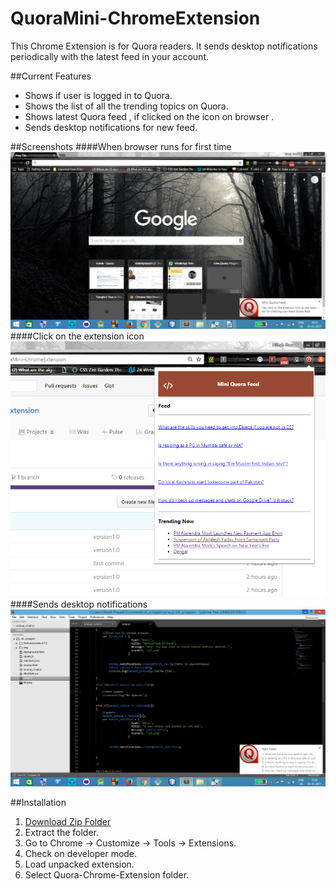 # QuoraMini-ChromeExtension
This Chrome Extension is for Quora readers. It sends desktop notifications periodically with the latest feed in your account.

##Current Features
* Shows if user is logged in to Quora.
* Shows the list of all the trending topics on Quora.
* Shows latest Quora feed , if clicked on the icon on browser .
* Sends desktop notifications for new feed.

##Screenshots
####When browser runs for first time
![AN IMAGE IS SUPPOSED TO BE HERE](img/login.png)
####Click on the extension icon
![AN IMAGE IS SUPPOSED TO BE HERE](img/s2.PNG)
####Sends desktop notifications
![AN IMAGE IS SUPPOSED TO BE HERE](img/s1.png)

##Installation
1. [Download Zip Folder](https://github.com/nileshprasad137/QuoraMini-ChromeExtension.git)
2. Extract the folder.
3. Go to Chrome -> Customize -> Tools -> Extensions.
4. Check on developer mode.
5. Load unpacked extension.
6. Select Quora-Chrome-Extension folder.

